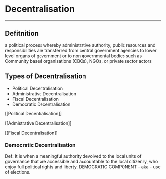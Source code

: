 # Decentralisation 
---

## Defitnition
a political process whereby administrative authority, public resources and responsibilities are transferred from central government agencies to lower level organs of government or to non governmental bodies such as Community based organisations (CBOs), NGOs, or private sector actors

## Types of Decentralisation
- Political Decentralisation
- Administrative Decentralisation 
- Fiscal Decentralisation 
- Democratic Decentralisation 

[[Political Decentralisation]]

[[Admistrative Decentralisation]]

[[Fiscal Decentralisation]]

### Democratic Decentralisation
Def: It is when a meaningful authority devolved to the local units of governance that are accessible and accountable to the local citizenry, who enjoy full political rights and liberty. 
DEMOCRATIC COMPONENT - aka - use of elections.

